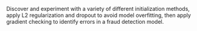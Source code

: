 Discover and experiment with a variety of different initialization methods, apply L2 regularization and dropout to avoid model overfitting, then apply gradient checking to identify errors in a fraud detection model. 
